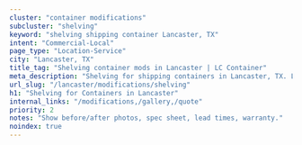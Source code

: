 ```yaml
---
cluster: "container modifications"
subcluster: "shelving"
keyword: "shelving shipping container Lancaster, TX"
intent: "Commercial-Local"
page_type: "Location-Service"
city: "Lancaster, TX"
title_tag: "Shelving container mods in Lancaster | LC Container"
meta_description: "Shelving for shipping containers in Lancaster, TX. Local fabrication & pro install. LC Container — Since 2003. Get a quote."
url_slug: "/lancaster/modifications/shelving"
h1: "Shelving for Containers in Lancaster"
internal_links: "/modifications,/gallery,/quote"
priority: 2
notes: "Show before/after photos, spec sheet, lead times, warranty."
noindex: true
---
```


<!-- TODO: Add unique city/inventory copy, images, and internal links here. -->
